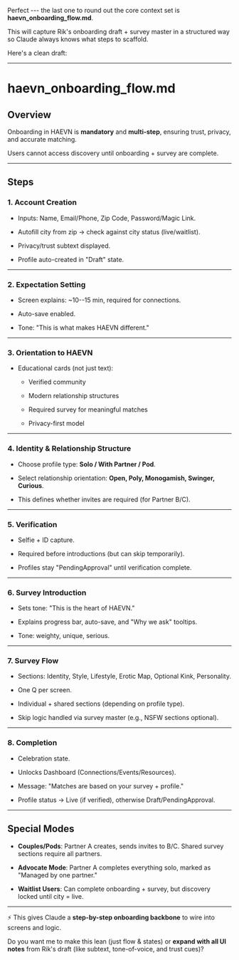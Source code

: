 Perfect --- the last one to round out the core context set is **haevn_onboarding_flow.md**.

This will capture Rik's onboarding draft + survey master in a structured way so Claude always knows what steps to scaffold.

Here's a clean draft:

* * * * *

**haevn_onboarding_flow.md**
============================

**Overview**
------------

Onboarding in HAEVN is **mandatory** and **multi-step**, ensuring trust, privacy, and accurate matching.

Users cannot access discovery until onboarding + survey are complete.

* * * * *

**Steps**
---------

### **1\. Account Creation**

-   Inputs: Name, Email/Phone, Zip Code, Password/Magic Link.

-   Autofill city from zip → check against city status (live/waitlist).

-   Privacy/trust subtext displayed.

-   Profile auto-created in "Draft" state.

* * * * *

### **2\. Expectation Setting**

-   Screen explains: ~10--15 min, required for connections.

-   Auto-save enabled.

-   Tone: "This is what makes HAEVN different."

* * * * *

### **3\. Orientation to HAEVN**

-   Educational cards (not just text):

    -   Verified community

    -   Modern relationship structures

    -   Required survey for meaningful matches

    -   Privacy-first model

* * * * *

### **4\. Identity & Relationship Structure**

-   Choose profile type: **Solo / With Partner / Pod**.

-   Select relationship orientation: **Open, Poly, Monogamish, Swinger, Curious**.

-   This defines whether invites are required (for Partner B/C).

* * * * *

### **5\. Verification**

-   Selfie + ID capture.

-   Required before introductions (but can skip temporarily).

-   Profiles stay "PendingApproval" until verification complete.

* * * * *

### **6\. Survey Introduction**

-   Sets tone: "This is the heart of HAEVN."

-   Explains progress bar, auto-save, and "Why we ask" tooltips.

-   Tone: weighty, unique, serious.

* * * * *

### **7\. Survey Flow**

-   Sections: Identity, Style, Lifestyle, Erotic Map, Optional Kink, Personality.

-   One Q per screen.

-   Individual + shared sections (depending on profile type).

-   Skip logic handled via survey master (e.g., NSFW sections optional).

* * * * *

### **8\. Completion**

-   Celebration state.

-   Unlocks Dashboard (Connections/Events/Resources).

-   Message: "Matches are based on your survey + profile."

-   Profile status → Live (if verified), otherwise Draft/PendingApproval.

* * * * *

**Special Modes**
-----------------

-   **Couples/Pods**: Partner A creates, sends invites to B/C. Shared survey sections require all partners.

-   **Advocate Mode**: Partner A completes everything solo, marked as "Managed by one partner."

-   **Waitlist Users**: Can complete onboarding + survey, but discovery locked until city = live.

* * * * *

⚡ This gives Claude a **step-by-step onboarding backbone** to wire into screens and logic.

Do you want me to make this lean (just flow & states) or **expand with all UI notes** from Rik's draft (like subtext, tone-of-voice, and trust cues)?